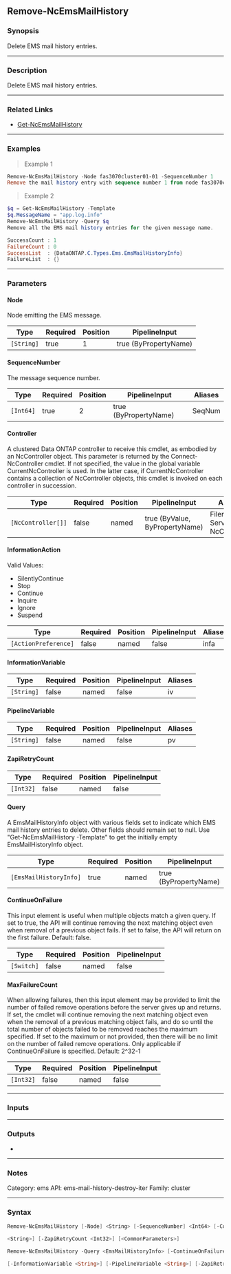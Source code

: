 Remove-NcEmsMailHistory
-----------------------

### Synopsis
Delete EMS mail history entries.

---

### Description

Delete EMS mail history entries.

---

### Related Links
* [Get-NcEmsMailHistory](Get-NcEmsMailHistory)

---

### Examples
> Example 1

```PowerShell
Remove-NcEmsMailHistory -Node fas3070cluster01-01 -SequenceNumber 1
Remove the mail history entry with sequence number 1 from node fas3070cluster01-01.
```
> Example 2

```PowerShell
$q = Get-NcEmsMailHistory -Template
$q.MessageName = "app.log.info"
Remove-NcEmsMailHistory -Query $q
Remove all the EMS mail history entries for the given message name.

SuccessCount : 1
FailureCount : 0
SuccessList  : {DataONTAP.C.Types.Ems.EmsMailHistoryInfo}
FailureList  : {}

```

---

### Parameters
#### **Node**
Node emitting the EMS message.

|Type      |Required|Position|PipelineInput        |
|----------|--------|--------|---------------------|
|`[String]`|true    |1       |true (ByPropertyName)|

#### **SequenceNumber**
The message sequence number.

|Type     |Required|Position|PipelineInput        |Aliases|
|---------|--------|--------|---------------------|-------|
|`[Int64]`|true    |2       |true (ByPropertyName)|SeqNum |

#### **Controller**
A clustered Data ONTAP controller to receive this cmdlet, as embodied by an NcController object.  This parameter is returned by the Connect-NcController cmdlet.  If not specified, the value in the global variable CurrentNcController is used.  In the latter case, if CurrentNcController contains a collection of NcController objects, this cmdlet is invoked on each controller in succession.

|Type              |Required|Position|PipelineInput                 |Aliases                          |
|------------------|--------|--------|------------------------------|---------------------------------|
|`[NcController[]]`|false   |named   |true (ByValue, ByPropertyName)|Filer<br/>Server<br/>NcController|

#### **InformationAction**

Valid Values:

* SilentlyContinue
* Stop
* Continue
* Inquire
* Ignore
* Suspend

|Type                |Required|Position|PipelineInput|Aliases|
|--------------------|--------|--------|-------------|-------|
|`[ActionPreference]`|false   |named   |false        |infa   |

#### **InformationVariable**

|Type      |Required|Position|PipelineInput|Aliases|
|----------|--------|--------|-------------|-------|
|`[String]`|false   |named   |false        |iv     |

#### **PipelineVariable**

|Type      |Required|Position|PipelineInput|Aliases|
|----------|--------|--------|-------------|-------|
|`[String]`|false   |named   |false        |pv     |

#### **ZapiRetryCount**

|Type     |Required|Position|PipelineInput|
|---------|--------|--------|-------------|
|`[Int32]`|false   |named   |false        |

#### **Query**
A EmsMailHistoryInfo object with various fields set to indicate which EMS mail history entries to delete.  Other fields should remain set to null.  Use "Get-NcEmsMailHistory -Template" to get the initially empty EmsMailHistoryInfo object.

|Type                  |Required|Position|PipelineInput        |
|----------------------|--------|--------|---------------------|
|`[EmsMailHistoryInfo]`|true    |named   |true (ByPropertyName)|

#### **ContinueOnFailure**
This input element is useful when multiple objects match a given query.  If set to true, the API will continue removing the next matching object even when removal of a previous object fails.  If set to false, the API will return on the first failure.  Default: false.

|Type      |Required|Position|PipelineInput|
|----------|--------|--------|-------------|
|`[Switch]`|false   |named   |false        |

#### **MaxFailureCount**
When allowing failures, then this input element may be provided to limit the number of failed remove operations before the server gives up and returns.  If set, the cmdlet will continue removing the next matching object even when the removal of a previous matching object fails, and do so until the total number of objects failed to be removed reaches the maximum specified.  If set to the maximum or not provided, then there will be no limit on the number of failed remove operations.  Only applicable if ContinueOnFailure is specified.  Default: 2^32-1

|Type     |Required|Position|PipelineInput|
|---------|--------|--------|-------------|
|`[Int32]`|false   |named   |false        |

---

### Inputs

---

### Outputs
* 

---

### Notes
Category: ems
API: ems-mail-history-destroy-iter
Family: cluster

---

### Syntax
```PowerShell
Remove-NcEmsMailHistory [-Node] <String> [-SequenceNumber] <Int64> [-Controller <NcController[]>] [-InformationAction <ActionPreference>] [-InformationVariable <String>] [-PipelineVariable 
```
```PowerShell
<String>] [-ZapiRetryCount <Int32>] [<CommonParameters>]
```
```PowerShell
Remove-NcEmsMailHistory -Query <EmsMailHistoryInfo> [-ContinueOnFailure] [-MaxFailureCount <Int32>] [-Controller <NcController[]>] [-InformationAction <ActionPreference>] 
```
```PowerShell
[-InformationVariable <String>] [-PipelineVariable <String>] [-ZapiRetryCount <Int32>] [<CommonParameters>]
```
